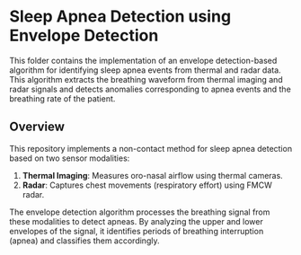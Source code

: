 # Sleep Apnea Detection using Envelope Detection

This folder contains the implementation of an envelope detection-based algorithm for identifying sleep apnea events from thermal and radar data. This algorithm extracts the breathing waveform from thermal imaging and radar signals and detects anomalies corresponding to apnea events and the breathing rate of the patient.

## Overview

This repository implements a non-contact method for sleep apnea detection based on two sensor modalities:
1. **Thermal Imaging**: Measures oro-nasal airflow using thermal cameras.
2. **Radar**: Captures chest movements (respiratory effort) using FMCW radar.

The envelope detection algorithm processes the breathing signal from these modalities to detect apneas. By analyzing the upper and lower envelopes of the signal, it identifies periods of breathing interruption (apnea) and classifies them accordingly.
